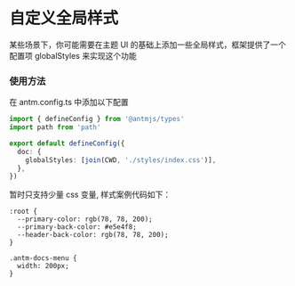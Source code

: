 # 自定义全局样式

某些场景下，你可能需要在主题 UI 的基础上添加一些全局样式，框架提供了一个配置项 globalStyles 来实现这个功能

### 使用方法

在 antm.config.ts 中添加以下配置

```ts
import { defineConfig } from '@antmjs/types'
import path from 'path'

export default defineConfig({
  doc: {
    globalStyles: [join(CWD, './styles/index.css')],
  },
})
```

暂时只支持少量 css 变量, 样式案例代码如下：

```less
:root {
  --primary-color: rgb(78, 78, 200);
  --primary-back-color: #e5e4f8;
  --header-back-color: rgb(78, 78, 200);
}

.antm-docs-menu {
  width: 200px;
}
```
